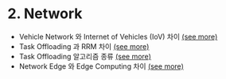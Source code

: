 # 2. Network



- Vehicle Network 와 Internet of Vehicles (IoV) 차이 [(see more)](2-1-vehicle.md)
- Task Offloading 과 RRM 차이 [(see more)](2-2-offrrm.md)
- Task Offloading 알고리즘 종류 [(see more)](2-3-offalgo.md)
- Network Edge 와 Edge Computing 차이 [(see more)](2-4-edge.md)